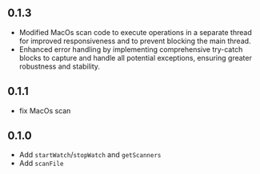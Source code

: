 ## 0.1.3

- Modified MacOs scan code to execute operations in a separate thread for improved responsiveness and to prevent blocking the main thread.
- Enhanced error handling by implementing comprehensive try-catch blocks to capture and handle all potential exceptions, ensuring greater robustness and stability.

## 0.1.1

- fix MacOs scan

## 0.1.0

- Add `startWatch`/`stopWatch` and `getScanners`
- Add `scanFile`
